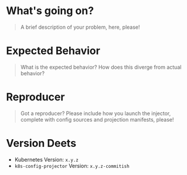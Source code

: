 # What's going on?

> A brief description of your problem, here, please!

# Expected Behavior

> What is the expected behavior? How does this diverge from actual behavior?

# Reproducer

> Got a reproducer? Please include how you launch the injector, complete with
> config sources and projection manifests, please!

# Version Deets

* Kubernetes Version: `x.y.z`
* `k8s-config-projector` Version: `x.y.z-commitish`
